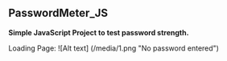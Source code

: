 ## PasswordMeter_JS

**Simple JavaScript Project to test password strength.**

Loading Page:
![Alt text] (/media/1.png "No password entered")
